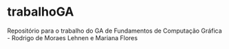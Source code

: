 # trabalhoGA
Repositório para o trabalho do GA de Fundamentos de Computação Gráfica - Rodrigo de Moraes Lehnen e Mariana Flores
